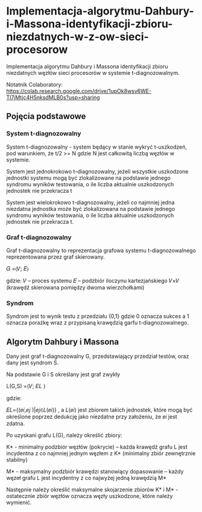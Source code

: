 # Implementacja-algorytmu-Dahbury-i-Massona-identyfikacji-zbioru-niezdatnych-w-z-ow-sieci-procesorow
Implementacja algorytmu Dahbury i Massona identyfikacji zbioru niezdatnych węzłów sieci procesorów w systemie t-diagnozowalnym.

Notatnik Colaboratory: https://colab.research.google.com/drive/1upOk8wsv6WE-Tl7jMtjc4H5nksdMLB0s?usp=sharing

## Pojęcia podstawowe

### System t-diagnozowalny
System t-diagnozowalny - system będący w stanie wykryć t-uszkodzeń, pod warunkiem, że t/2 >= N gdzie N jest całkowitą liczbą węzłów w systemie.

System jest jednokrokowo t–diagnozowalny, jeżeli wszystkie uszkodzone jednostki systemu mogą być zlokalizowane na podstawie jednego syndromu wyników testowania, o ile liczba aktualnie uszkodzonych jednostek nie przekracza t

System jest wielokrokowo t-diagnozowalny, jeżeli co najmniej jedna niezdatna jednostka może być zlokalizowana na podstawie jednego syndromu wyników testowania, o ile liczba aktualnie uszkodzonych jednostek nie przekracza t. 

### Graf t-diagnozowalny
Graf t-diagnozowalny to reprezentacja grafowa systemu t-diagnozowalnego reprezentowana przez graf skierowany.

𝐺 =⟨𝑉; 𝐸⟩ 

gdzie: 
𝑉 – proces systemu
𝐸 – podzbiór iloczynu kartezjańskiego 𝑉×𝑉 (krawędź skierowana pomiędzy dwoma wierzchołkami)


### Syndrom

Syndrom jest to wynik testu z przedziału {0,1} gdzie 0 oznacza sukces a 1 oznacza porażkę wraz z przypisaną krawędzią garfu t-diagnozowalnego.

## Algorytm Dahbury i Massona

Dany jest graf t-diagnozowalny G, przedstawiający przedział testów, oraz dany jest syndrom S.

Na podstawie G i S określany jest graf zwykły 

L(G,S) =⟨𝑉; 𝐸𝐿 ⟩ 

gdzie:

𝐸𝐿={(𝑒𝑖,𝑒𝑗 )|𝑒𝑗∈𝐿(𝑒𝑖)}  , a 𝐿(𝑒𝑖) jest zbiorem takich jednostek, które mogą być określone poprzez dedukcję jako niezdatne przy założeniu, że 𝑒𝑖 jest zdatna.

Po uzyskani grafu L(G), należy określić zbiory:

K*  - minimalny podzbiór węzłów (pokrycie) – każda krawędź grafu L jest incydentna z co najmniej jednym węzłem z K* (minimalny zbiór zewnętrznie stabilny)

M* - maksymalny podzbiór krawędzi stanowiący dopasowanie – każdy węzeł grafu L jest incydentny z co najwyżej jedną krawędzią M*

Następnie należy określić maksymalne skojarzenie zbiorów K* i M* - ostatecznie zbiór węzłów oznacza węzły uszkodzone, które należy wymienić.




